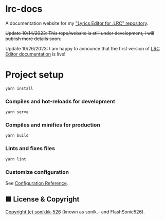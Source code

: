 # lrc-docs
A documentation website for my ["Lyrics Editor for .LRC" repository](https://github.com/sonikkk-526/Lyrics-Editor-for-.LRC).

~~Update 10/14/2023: This repo/website is still under development, I will publish more details soon.~~

Update 10/26/2023: I am happy to announce that the first version of [LRC Editor documentation](https://sonikkk-526.github.io/lrc-editor-docs/#/) is live!

# Project setup
```
yarn install
```

### Compiles and hot-reloads for development
```
yarn serve
```

### Compiles and minifies for production
```
yarn build
```

### Lints and fixes files
```
yarn lint
```

### Customize configuration
See [Configuration Reference](https://cli.vuejs.org/config/).

## ■ License & Copyright
[Copyright (c) sonikkk-526](LICENSE) (known as sonik.- and FlashSonic526).
